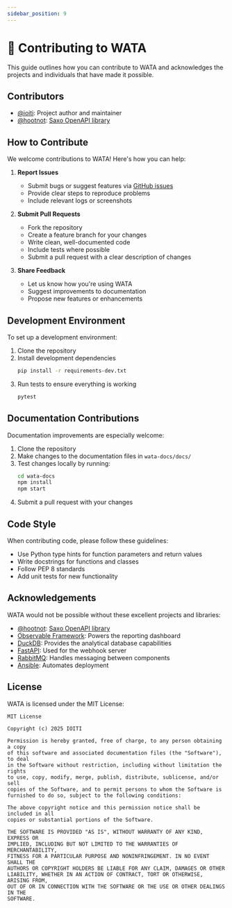 ```yaml
---
sidebar_position: 9
---
```


# 🤝 Contributing to WATA

This guide outlines how you can contribute to WATA and acknowledges the projects and individuals that have made it possible.

## Contributors

- [@ioiti](https://github.com/IOITI): Project author and maintainer
- [@hootnot](https://github.com/hootnot): [Saxo OpenAPI library](https://github.com/hootnot/saxo_openapi)

## How to Contribute

We welcome contributions to WATA! Here's how you can help:

1. **Report Issues**
   - Submit bugs or suggest features via [GitHub issues](https://github.com/IOITI/wata/issues)
   - Provide clear steps to reproduce problems
   - Include relevant logs or screenshots

2. **Submit Pull Requests**
   - Fork the repository
   - Create a feature branch for your changes
   - Write clean, well-documented code
   - Include tests where possible
   - Submit a pull request with a clear description of changes

3. **Share Feedback**
   - Let us know how you're using WATA
   - Suggest improvements to documentation
   - Propose new features or enhancements

## Development Environment

To set up a development environment:

1. Clone the repository
2. Install development dependencies
   ```bash
   pip install -r requirements-dev.txt
   ```
3. Run tests to ensure everything is working
   ```bash
   pytest
   ```

## Documentation Contributions

Documentation improvements are especially welcome:

1. Clone the repository
2. Make changes to the documentation files in `wata-docs/docs/`
3. Test changes locally by running:
   ```bash
   cd wata-docs
   npm install
   npm start
   ```
4. Submit a pull request with your changes

## Code Style

When contributing code, please follow these guidelines:

- Use Python type hints for function parameters and return values
- Write docstrings for functions and classes
- Follow PEP 8 standards
- Add unit tests for new functionality

## Acknowledgements

WATA would not be possible without these excellent projects and libraries:

- [@hootnot](https://github.com/hootnot): [Saxo OpenAPI library](https://github.com/hootnot/saxo_openapi)
- [Observable Framework](https://observablehq.com/framework): Powers the reporting dashboard
- [DuckDB](https://duckdb.org/): Provides the analytical database capabilities
- [FastAPI](https://fastapi.tiangolo.com/): Used for the webhook server
- [RabbitMQ](https://www.rabbitmq.com/): Handles messaging between components
- [Ansible](https://www.ansible.com/): Automates deployment

## License

WATA is licensed under the MIT License:

```
MIT License

Copyright (c) 2025 IOITI

Permission is hereby granted, free of charge, to any person obtaining a copy
of this software and associated documentation files (the "Software"), to deal
in the Software without restriction, including without limitation the rights
to use, copy, modify, merge, publish, distribute, sublicense, and/or sell
copies of the Software, and to permit persons to whom the Software is
furnished to do so, subject to the following conditions:

The above copyright notice and this permission notice shall be included in all
copies or substantial portions of the Software.

THE SOFTWARE IS PROVIDED "AS IS", WITHOUT WARRANTY OF ANY KIND, EXPRESS OR
IMPLIED, INCLUDING BUT NOT LIMITED TO THE WARRANTIES OF MERCHANTABILITY,
FITNESS FOR A PARTICULAR PURPOSE AND NONINFRINGEMENT. IN NO EVENT SHALL THE
AUTHORS OR COPYRIGHT HOLDERS BE LIABLE FOR ANY CLAIM, DAMAGES OR OTHER
LIABILITY, WHETHER IN AN ACTION OF CONTRACT, TORT OR OTHERWISE, ARISING FROM,
OUT OF OR IN CONNECTION WITH THE SOFTWARE OR THE USE OR OTHER DEALINGS IN THE
SOFTWARE.
``` 